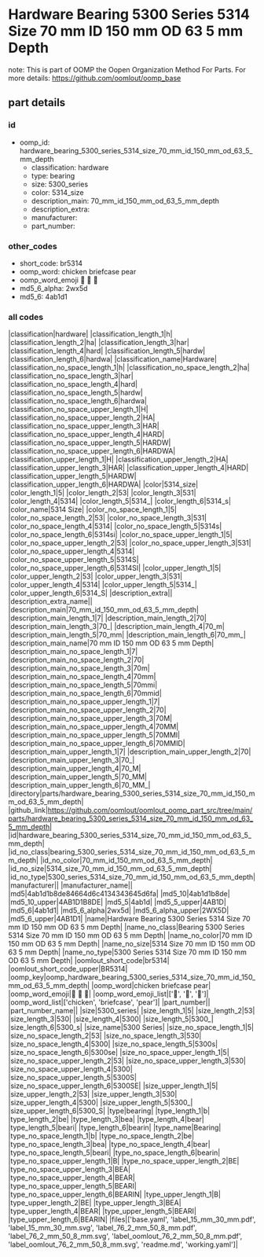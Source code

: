 # Hardware Bearing 5300 Series 5314 Size 70 mm ID 150 mm OD 63 5 mm Depth  

note: This is part of OOMP the Oopen Organization Method For Parts. For more details: https://github.com/oomlout/oomp_base

##  part details





### id
* oomp_id: hardware_bearing_5300_series_5314_size_70_mm_id_150_mm_od_63_5_mm_depth
  * classification: hardware
  * type: bearing
  * size: 5300_series
  * color: 5314_size
  * description_main: 70_mm_id_150_mm_od_63_5_mm_depth
  * description_extra: 
  * manufacturer: 
  * part_number: 

### other_codes
* short_code: br5314
* oomp_word: chicken briefcase pear
* oomp_word_emoji :chicken: :briefcase: :pear:
* md5_6_alpha: 2wx5d
* md5_6: 4ab1d1

### all codes 
|classification|hardware|
|classification_length_1|h|
|classification_length_2|ha|
|classification_length_3|har|
|classification_length_4|hard|
|classification_length_5|hardw|
|classification_length_6|hardwa|
|classification_name|Hardware|
|classification_no_space_length_1|h|
|classification_no_space_length_2|ha|
|classification_no_space_length_3|har|
|classification_no_space_length_4|hard|
|classification_no_space_length_5|hardw|
|classification_no_space_length_6|hardwa|
|classification_no_space_upper_length_1|H|
|classification_no_space_upper_length_2|HA|
|classification_no_space_upper_length_3|HAR|
|classification_no_space_upper_length_4|HARD|
|classification_no_space_upper_length_5|HARDW|
|classification_no_space_upper_length_6|HARDWA|
|classification_upper_length_1|H|
|classification_upper_length_2|HA|
|classification_upper_length_3|HAR|
|classification_upper_length_4|HARD|
|classification_upper_length_5|HARDW|
|classification_upper_length_6|HARDWA|
|color|5314_size|
|color_length_1|5|
|color_length_2|53|
|color_length_3|531|
|color_length_4|5314|
|color_length_5|5314_|
|color_length_6|5314_s|
|color_name|5314 Size|
|color_no_space_length_1|5|
|color_no_space_length_2|53|
|color_no_space_length_3|531|
|color_no_space_length_4|5314|
|color_no_space_length_5|5314s|
|color_no_space_length_6|5314si|
|color_no_space_upper_length_1|5|
|color_no_space_upper_length_2|53|
|color_no_space_upper_length_3|531|
|color_no_space_upper_length_4|5314|
|color_no_space_upper_length_5|5314S|
|color_no_space_upper_length_6|5314SI|
|color_upper_length_1|5|
|color_upper_length_2|53|
|color_upper_length_3|531|
|color_upper_length_4|5314|
|color_upper_length_5|5314_|
|color_upper_length_6|5314_S|
|description_extra||
|description_extra_name||
|description_main|70_mm_id_150_mm_od_63_5_mm_depth|
|description_main_length_1|7|
|description_main_length_2|70|
|description_main_length_3|70_|
|description_main_length_4|70_m|
|description_main_length_5|70_mm|
|description_main_length_6|70_mm_|
|description_main_name|70 mm ID 150 mm OD 63 5 mm Depth|
|description_main_no_space_length_1|7|
|description_main_no_space_length_2|70|
|description_main_no_space_length_3|70m|
|description_main_no_space_length_4|70mm|
|description_main_no_space_length_5|70mmi|
|description_main_no_space_length_6|70mmid|
|description_main_no_space_upper_length_1|7|
|description_main_no_space_upper_length_2|70|
|description_main_no_space_upper_length_3|70M|
|description_main_no_space_upper_length_4|70MM|
|description_main_no_space_upper_length_5|70MMI|
|description_main_no_space_upper_length_6|70MMID|
|description_main_upper_length_1|7|
|description_main_upper_length_2|70|
|description_main_upper_length_3|70_|
|description_main_upper_length_4|70_M|
|description_main_upper_length_5|70_MM|
|description_main_upper_length_6|70_MM_|
|directory|parts/hardware_bearing_5300_series_5314_size_70_mm_id_150_mm_od_63_5_mm_depth|
|github_link|https://github.com/oomlout/oomlout_oomp_part_src/tree/main/parts/hardware_bearing_5300_series_5314_size_70_mm_id_150_mm_od_63_5_mm_depth|
|id|hardware_bearing_5300_series_5314_size_70_mm_id_150_mm_od_63_5_mm_depth|
|id_no_class|bearing_5300_series_5314_size_70_mm_id_150_mm_od_63_5_mm_depth|
|id_no_color|70_mm_id_150_mm_od_63_5_mm_depth|
|id_no_size|5314_size_70_mm_id_150_mm_od_63_5_mm_depth|
|id_no_type|5300_series_5314_size_70_mm_id_150_mm_od_63_5_mm_depth|
|manufacturer||
|manufacturer_name||
|md5|4ab1d1b8de84664d6c4134343645d6fa|
|md5_10|4ab1d1b8de|
|md5_10_upper|4AB1D1B8DE|
|md5_5|4ab1d|
|md5_5_upper|4AB1D|
|md5_6|4ab1d1|
|md5_6_alpha|2wx5d|
|md5_6_alpha_upper|2WX5D|
|md5_6_upper|4AB1D1|
|name|Hardware Bearing 5300 Series 5314 Size 70 mm ID 150 mm OD 63 5 mm Depth|
|name_no_class|Bearing 5300 Series 5314 Size 70 mm ID 150 mm OD 63 5 mm Depth|
|name_no_color|70 mm ID 150 mm OD 63 5 mm Depth|
|name_no_size|5314 Size 70 mm ID 150 mm OD 63 5 mm Depth|
|name_no_type|5300 Series 5314 Size 70 mm ID 150 mm OD 63 5 mm Depth|
|oomlout_short_code|br5314|
|oomlout_short_code_upper|BR5314|
|oomp_key|oomp_hardware_bearing_5300_series_5314_size_70_mm_id_150_mm_od_63_5_mm_depth|
|oomp_word|chicken briefcase pear|
|oomp_word_emoji|:chicken: :briefcase: :pear:|
|oomp_word_emoji_list|[':chicken:', ':briefcase:', ':pear:']|
|oomp_word_list|['chicken', 'briefcase', 'pear']|
|part_number||
|part_number_name||
|size|5300_series|
|size_length_1|5|
|size_length_2|53|
|size_length_3|530|
|size_length_4|5300|
|size_length_5|5300_|
|size_length_6|5300_s|
|size_name|5300 Series|
|size_no_space_length_1|5|
|size_no_space_length_2|53|
|size_no_space_length_3|530|
|size_no_space_length_4|5300|
|size_no_space_length_5|5300s|
|size_no_space_length_6|5300se|
|size_no_space_upper_length_1|5|
|size_no_space_upper_length_2|53|
|size_no_space_upper_length_3|530|
|size_no_space_upper_length_4|5300|
|size_no_space_upper_length_5|5300S|
|size_no_space_upper_length_6|5300SE|
|size_upper_length_1|5|
|size_upper_length_2|53|
|size_upper_length_3|530|
|size_upper_length_4|5300|
|size_upper_length_5|5300_|
|size_upper_length_6|5300_S|
|type|bearing|
|type_length_1|b|
|type_length_2|be|
|type_length_3|bea|
|type_length_4|bear|
|type_length_5|beari|
|type_length_6|bearin|
|type_name|Bearing|
|type_no_space_length_1|b|
|type_no_space_length_2|be|
|type_no_space_length_3|bea|
|type_no_space_length_4|bear|
|type_no_space_length_5|beari|
|type_no_space_length_6|bearin|
|type_no_space_upper_length_1|B|
|type_no_space_upper_length_2|BE|
|type_no_space_upper_length_3|BEA|
|type_no_space_upper_length_4|BEAR|
|type_no_space_upper_length_5|BEARI|
|type_no_space_upper_length_6|BEARIN|
|type_upper_length_1|B|
|type_upper_length_2|BE|
|type_upper_length_3|BEA|
|type_upper_length_4|BEAR|
|type_upper_length_5|BEARI|
|type_upper_length_6|BEARIN|
|files|['base.yaml', 'label_15_mm_30_mm.pdf', 'label_15_mm_30_mm.svg', 'label_76_2_mm_50_8_mm.pdf', 'label_76_2_mm_50_8_mm.svg', 'label_oomlout_76_2_mm_50_8_mm.pdf', 'label_oomlout_76_2_mm_50_8_mm.svg', 'readme.md', 'working.yaml']|
